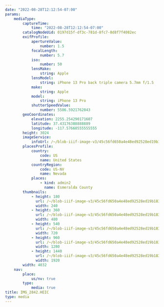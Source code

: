 ```yaml
---
date: "2022-08-28T12:12:54-07:00"
params:
    mediaType:
        captureTime:
            time: "2022-08-28T12:12:54-07:00"
        catalogNodeUid: 0197d15f-df3c-781d-8fc7-8d8f7f4082ec
        exifProfile:
            apertureValue:
                number: 1.5
            focalLength:
                number: 5.7
            iso:
                number: 50
            lensMake:
                string: Apple
            lensModel:
                string: iPhone 13 Pro back triple camera 5.7mm f/1.5
            make:
                string: Apple
            model:
                string: iPhone 13 Pro
            shutterSpeedValue:
                number: 5586.5921762843
        geoCoordinates:
            elevation: 2255.254290171607
            latitude: 37.43176388888889
            longitude: -117.57660555555555
        height: 3024
        imageService:
            infoUrl: /~/blob-iiif-image-v3/45c56fd650a4e48ed92528ed19b1836f25f6a47e0c7c6db5ffc06000666db82b/info.json
        placesProfile:
            country:
                code: US
                name: United States
            countryRegion:
                code: US-NV
                name: Nevada
            places:
                - kind: admin2
                  name: Esmeralda County
        thumbnails:
            - height: 180
              url: /~/blob-iiif-image-v3/45c56fd650a4e48ed92528ed19b1836f25f6a47e0c7c6db5ffc06000666db82b/full/240%2C180/0/default.jpg
              width: 240
            - height: 360
              url: /~/blob-iiif-image-v3/45c56fd650a4e48ed92528ed19b1836f25f6a47e0c7c6db5ffc06000666db82b/full/480%2C360/0/default.jpg
              width: 480
            - height: 540
              url: /~/blob-iiif-image-v3/45c56fd650a4e48ed92528ed19b1836f25f6a47e0c7c6db5ffc06000666db82b/full/720%2C540/0/default.jpg
              width: 720
            - height: 960
              url: /~/blob-iiif-image-v3/45c56fd650a4e48ed92528ed19b1836f25f6a47e0c7c6db5ffc06000666db82b/full/1280%2C960/0/default.jpg
              width: 1280
            - height: 1440
              url: /~/blob-iiif-image-v3/45c56fd650a4e48ed92528ed19b1836f25f6a47e0c7c6db5ffc06000666db82b/full/1920%2C1440/0/default.jpg
              width: 1920
        width: 4032
    nav:
        place:
            us/nv: true
        type:
            media: true
title: IMG_2842.HEIC
type: media
---
```

